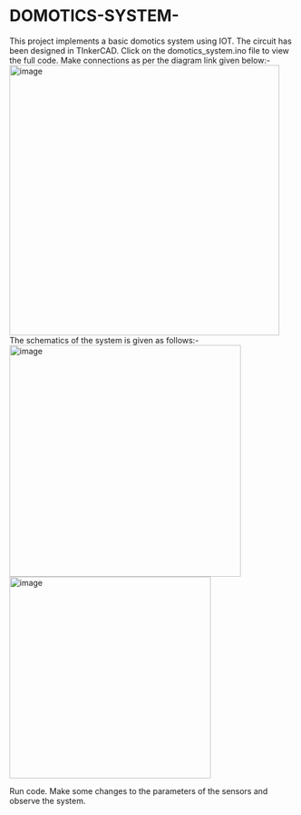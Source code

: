 # DOMOTICS-SYSTEM-
This project implements a basic domotics system using IOT. The circuit has been designed in TInkerCAD. 
Click on the domotics_system.ino file to view the full code.
Make connections as per the diagram link given below:-
<img width="476" alt="image" src="https://user-images.githubusercontent.com/128814540/234818455-ce2fe229-956b-4bdf-ba8f-a27cb7a74619.png">
The schematics of the system is given as follows:-
<img width="408" alt="image" src="https://user-images.githubusercontent.com/128814540/234819035-8f23c221-7263-4ad9-a5dc-1b232fb4b871.png">
<img width="355" alt="image" src="https://user-images.githubusercontent.com/128814540/234819169-d5607848-e7ad-4633-8a0d-82e26c37054f.png">


Run code.
Make some changes to the parameters of the sensors and observe the system.

